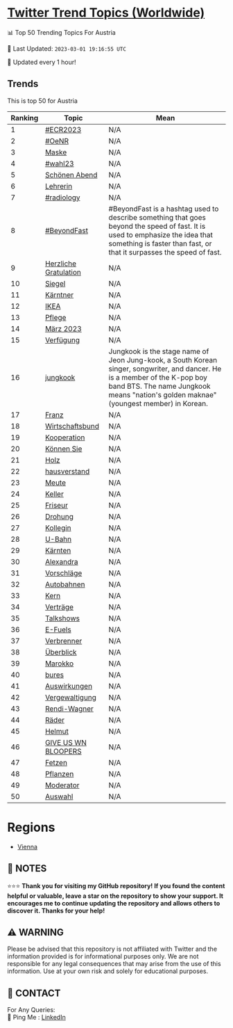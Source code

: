 [Twitter Trend Topics (Worldwide)](https://github.com/ErcinDedeoglu/Twitter-Trend-Topics)
==========


📊 Top 50 Trending Topics For Austria

📆 Last Updated: `2023-03-01 19:16:55 UTC`

🔧 Updated every 1 hour!


## Trends

This is top 50 for Austria

| Ranking | Topic | Mean |
| ------- | ------------ | ------------ |
| 1 | [#ECR2023](http://twitter.com/search?q=%23ECR2023) | N/A |
| 2 | [#OeNR](http://twitter.com/search?q=%23OeNR) | N/A |
| 3 | [Maske](http://twitter.com/search?q=Maske) | N/A |
| 4 | [#wahl23](http://twitter.com/search?q=%23wahl23) | N/A |
| 5 | [Schönen Abend](http://twitter.com/search?q=Sch%c3%b6nen+Abend) | N/A |
| 6 | [Lehrerin](http://twitter.com/search?q=Lehrerin) | N/A |
| 7 | [#radiology](http://twitter.com/search?q=%23radiology) | N/A |
| 8 | [#BeyondFast](http://twitter.com/search?q=%23BeyondFast) | #BeyondFast is a hashtag used to describe something that goes beyond the speed of fast. It is used to emphasize the idea that something is faster than fast, or that it surpasses the speed of fast. |
| 9 | [Herzliche Gratulation](http://twitter.com/search?q=Herzliche+Gratulation) | N/A |
| 10 | [Siegel](http://twitter.com/search?q=Siegel) | N/A |
| 11 | [Kärntner](http://twitter.com/search?q=K%c3%a4rntner) | N/A |
| 12 | [IKEA](http://twitter.com/search?q=IKEA) | N/A |
| 13 | [Pflege](http://twitter.com/search?q=Pflege) | N/A |
| 14 | [März 2023](http://twitter.com/search?q=M%c3%a4rz+2023) | N/A |
| 15 | [Verfügung](http://twitter.com/search?q=Verf%c3%bcgung) | N/A |
| 16 | [jungkook](http://twitter.com/search?q=jungkook) | Jungkook is the stage name of Jeon Jung-kook, a South Korean singer, songwriter, and dancer. He is a member of the K-pop boy band BTS. The name Jungkook means "nation's golden maknae" (youngest member) in Korean. |
| 17 | [Franz](http://twitter.com/search?q=Franz) | N/A |
| 18 | [Wirtschaftsbund](http://twitter.com/search?q=Wirtschaftsbund) | N/A |
| 19 | [Kooperation](http://twitter.com/search?q=Kooperation) | N/A |
| 20 | [Können Sie](http://twitter.com/search?q=K%c3%b6nnen+Sie) | N/A |
| 21 | [Holz](http://twitter.com/search?q=Holz) | N/A |
| 22 | [hausverstand](http://twitter.com/search?q=hausverstand) | N/A |
| 23 | [Meute](http://twitter.com/search?q=Meute) | N/A |
| 24 | [Keller](http://twitter.com/search?q=Keller) | N/A |
| 25 | [Friseur](http://twitter.com/search?q=Friseur) | N/A |
| 26 | [Drohung](http://twitter.com/search?q=Drohung) | N/A |
| 27 | [Kollegin](http://twitter.com/search?q=Kollegin) | N/A |
| 28 | [U-Bahn](http://twitter.com/search?q=U-Bahn) | N/A |
| 29 | [Kärnten](http://twitter.com/search?q=K%c3%a4rnten) | N/A |
| 30 | [Alexandra](http://twitter.com/search?q=Alexandra) | N/A |
| 31 | [Vorschläge](http://twitter.com/search?q=Vorschl%c3%a4ge) | N/A |
| 32 | [Autobahnen](http://twitter.com/search?q=Autobahnen) | N/A |
| 33 | [Kern](http://twitter.com/search?q=Kern) | N/A |
| 34 | [Verträge](http://twitter.com/search?q=Vertr%c3%a4ge) | N/A |
| 35 | [Talkshows](http://twitter.com/search?q=Talkshows) | N/A |
| 36 | [E-Fuels](http://twitter.com/search?q=E-Fuels) | N/A |
| 37 | [Verbrenner](http://twitter.com/search?q=Verbrenner) | N/A |
| 38 | [Überblick](http://twitter.com/search?q=%c3%9cberblick) | N/A |
| 39 | [Marokko](http://twitter.com/search?q=Marokko) | N/A |
| 40 | [bures](http://twitter.com/search?q=bures) | N/A |
| 41 | [Auswirkungen](http://twitter.com/search?q=Auswirkungen) | N/A |
| 42 | [Vergewaltigung](http://twitter.com/search?q=Vergewaltigung) | N/A |
| 43 | [Rendi-Wagner](http://twitter.com/search?q=Rendi-Wagner) | N/A |
| 44 | [Räder](http://twitter.com/search?q=R%c3%a4der) | N/A |
| 45 | [Helmut](http://twitter.com/search?q=Helmut) | N/A |
| 46 | [GIVE US WN BLOOPERS](http://twitter.com/search?q=GIVE+US+WN+BLOOPERS) | N/A |
| 47 | [Fetzen](http://twitter.com/search?q=Fetzen) | N/A |
| 48 | [Pflanzen](http://twitter.com/search?q=Pflanzen) | N/A |
| 49 | [Moderator](http://twitter.com/search?q=Moderator) | N/A |
| 50 | [Auswahl](http://twitter.com/search?q=Auswahl) | N/A |



# Regions

* [Vienna](</Austria/Vienna.md>)



## 📝 NOTES

⭐⭐⭐ **Thank you for visiting my GitHub repository! If you found the content helpful or valuable, leave a star on the repository to show your support. It encourages me to continue updating the repository and allows others to discover it. Thanks for your help!**


## ⚠️ WARNING

Please be advised that this repository is not affiliated with Twitter and the information provided is for informational purposes only. We are not responsible for any legal consequences that may arise from the use of this information. Use at your own risk and solely for educational purposes.


## 📨 CONTACT

 For Any Queries:  
            🏓 Ping Me : [LinkedIn](https://www.linkedin.com/in/ercindedeoglu/)
